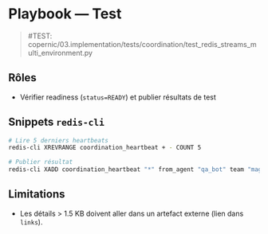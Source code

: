 # Playbook — Test

> #TEST: copernic/03.implementation/tests/coordination/test_redis_streams_multi_environment.py

## Rôles
- Vérifier readiness (`status=READY`) et publier résultats de test

## Snippets `redis-cli`
```bash
# Lire 5 derniers heartbeats
redis-cli XREVRANGE coordination_heartbeat + - COUNT 5

# Publier résultat
redis-cli XADD coordination_heartbeat "*" from_agent "qa_bot" team "magenta" role "test" tm_ids "[\"7\"]" task_id "7" event "TEST_RESULTS" status "DONE" severity "INFO" details "12 tests OK" timestamp "$(date -Is)" correlation_id "$(uuidgen)"
```

## Limitations
- Les détails > 1.5 KB doivent aller dans un artefact externe (lien dans `links`).
